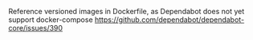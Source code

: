 Reference versioned images in Dockerfile, as Dependabot does not yet support docker-compose
https://github.com/dependabot/dependabot-core/issues/390
